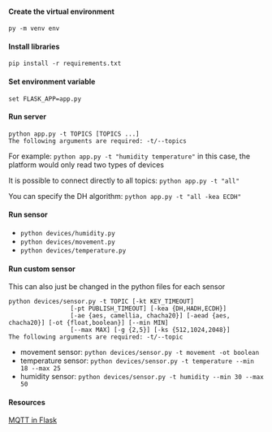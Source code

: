 #### **Create the virtual environment**
`py -m venv env`

#### **Install libraries**
`pip install -r requirements.txt`

#### **Set environment variable**
`set FLASK_APP=app.py`

#### **Run server**
```
python app.py -t TOPICS [TOPICS ...]
The following arguments are required: -t/--topics
```
For example:
`python app.py -t "humidity temperature"` in this case, the platform would only read two types of devices

It is possible to connect directly to all topics:
`python app.py -t "all"`

You can specify the DH algorithm:
`python app.py -t "all -kea ECDH"`

#### **Run sensor**
- `python devices/humidity.py`
- `python devices/movement.py`
- `python devices/temperature.py`

#### **Run custom sensor**
This can also just be changed in the python files for each sensor
```
python devices/sensor.py -t TOPIC [-kt KEY_TIMEOUT]
                 [-pt PUBLISH_TIMEOUT] [-kea {DH,HADH,ECDH}]
                 [-ae {aes, camellia, chacha20}] [-aead {aes, chacha20}] [-ot {float,boolean}] [--min MIN]     
                 [--max MAX] [-g {2,5}] [-ks {512,1024,2048}]
The following arguments are required: -t/--topic
```
- movement sensor: `python devices/sensor.py -t movement -ot boolean`
- temperature sensor: `python devices/sensor.py -t temperature --min 18 --max 25`
- humidity sensor: `python devices/sensor.py -t humidity --min 30 --max 50`

#### **Resources**
[MQTT in Flask](https://www.emqx.com/en/blog/how-to-use-mqtt-in-flask)